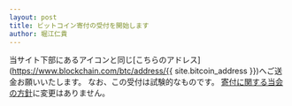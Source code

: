 ```yaml
---
layout: post
title: ビットコイン寄付の受付を開始します
author: 堀江仁貴
---
```


当サイト下部にあるアイコンと同じ[こちらのアドレス](https://www.blockchain.com/btc/address/{{ site.bitcoin_address }})へご送金お願いいたします。
なお、この受付は試験的なものです。
[寄付に関する当会の方針](https://www.kikuzukikai.org/docs/faq.html#%E5%AF%84%E4%BB%98%E3%81%AB%E3%81%A4%E3%81%84%E3%81%A6)に変更はありません。
